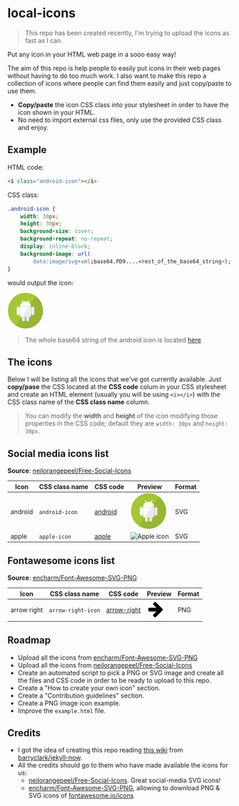 # local-icons

> This repo has been created recently, I'm trying to upload the icons as fast as I can.

Put any icon in your HTML web page in a sooo easy way!

The aim of this repo is help people to easily put icons in their web pages without having to do too much work. I also want to make this repo a collection of icons where people can find them easily and just copy/paste to use them.

- **Copy/paste** the icon CSS class into your stylesheet in order to have the icon shown in your HTML.
- No need to import external css files, only use the provided CSS class and enjoy.

## Example

HTML code:

```html
<i class="android-icon"></i>
```

CSS class:
```css
.android-icon {
	width: 30px;
	height: 30px;
	background-size: cover;
	background-repeat: no-repeat;
	display: inline-block;
	background-image: url(
		data:image/svg+xml;base64,PD9....<rest_of_the_base64_string>);
}
```

would output the icon:

![Android icon](https://raw.githubusercontent.com/Dellos7/local-icons/master/android/android-40.svg?sanitize=true)

> The whole base64 string of the android icon is located [here](https://raw.githubusercontent.com/Dellos7/local-icons/master/android/android.base64)

## The icons

Below I will be listing all the icons that we've got currently available. Just **copy/pase** the CSS located at the **CSS code** colum in your CSS stylesheet and create an HTML element (usually you will be using `<i></i>`) with the CSS class name of the **CSS class name** column.

> You can modify the **width** and **height** of the icon modifying those properties in the CSS code; default they are `width: 30px` and `height: 30px`.

## Social media icons list

**Source**: [neilorangepeel/Free-Social-Icons](https://github.com/neilorangepeel/Free-Social-Icons)

| Icon    | CSS class name | CSS code | Preview  |Format     |
|---------|----------------|----------|----------|-----------|
| android | `android-icon`      |    [android](https://github.com/Dellos7/local-icons/blob/master/android/android.css)      | ![Android icon](https://raw.githubusercontent.com/Dellos7/local-icons/master/android/android-40.svg?sanitize=true) | SVG |
| apple | `apple-icon`      |    [apple](https://github.com/Dellos7/local-icons/blob/master/apple/apple.css)      | ![Apple icon](https://raw.githubusercontent.com/Dellos7/local-icons/master/apple/applpe-40.svg?sanitize=true) | SVG |

## Fontawesome icons list

**Source**: [encharm/Font-Awesome-SVG-PNG](https://github.com/encharm/Font-Awesome-SVG-PNG)

| Icon    | CSS class name | CSS code | Preview  | Format    |
|---------|----------------|----------|----------|-----------|
| arrow right | `arrow-right-icon`      |    [arrow-right](https://github.com/Dellos7/local-icons/blob/master/arrow-right/arrow-right.css)      | ![Arrow right icon](https://raw.githubusercontent.com/Dellos7/local-icons/master/arrow-right/arrow-right-40.png?sanitize=true) | PNG |

## Roadmap

- Upload all the icons from [encharm/Font-Awesome-SVG-PNG](https://github.com/encharm/Font-Awesome-SVG-PNG)
- Upload all the icons from [neilorangepeel/Free-Social-Icons](https://github.com/neilorangepeel/Free-Social-Icons)
- Create an automated script to pick a PNG or SVG image and create all the files and CSS code in order to be ready to upload to this repo.
- Create a "How to create your own icon" section.
- Create a "Contribution guidelines" section.
- Create a PNG image icon example.
- Improve the `example.html` file.

## Credits

- I got the idea of creating this repo reading [this wiki](https://github.com/barryclark/jekyll-now/wiki/Adding-Icons) from [barryclark/jekyll-now](https://github.com/barryclark/jekyll-now).
- All the credits should go to them who have made available the icons for us:
    - [neilorangepeel/Free-Social-Icons](https://github.com/neilorangepeel/Free-Social-Icons). Great social-media SVG icons!
    - [encharm/Font-Awesome-SVG-PNG](https://github.com/encharm/Font-Awesome-SVG-PNG), allowing to download PNG & SVG icons of [fontawesome.io/icons](http://fontawesome.io/icons/)
